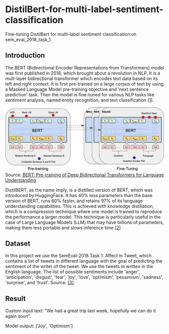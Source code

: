 # DistilBert-for-multi-label-sentiment-classification
Fine-tuning DistilBert for multi-label sentiment classification on sem_eval_2018_task_1

## Introduction
The BERT (Bidirectional Encoder Representations from Transformers) model was first published in 2018, which brought about a revolution in NLP. It is a mult-layer bidirectional transformer which encodes text data based on its left and right context. It is first pre-trained on a large corpus of text by using a Masked Language Model pre-training objective and 'next sentence prediction' task. Then the model is fine-tuned for various NLP tasks like sentiment analysis, named entity recognition, and text classification [\[1\]](https://arxiv.org/pdf/1810.04805.pdf).

![alt text](https://github.com/AymanELS/DistilBert-for-multi-label-sentiment-classification/blob/main/Bert.png)
Source: [BERT: Pre-training of Deep Bidirectional Transformers for Language Understanding](https://arxiv.org/pdf/1810.04805.pdf)

DistilBERT, as the name imply, is a distilled version of BERT, which was introduced by HuggingFace. It has 40% less parameters than the base version of BERT, runs 60% faster, and retains 97% of its language understanding capabilities.
This is achieved with knowledge distillation, which is a compression technique where one model is trained to reproduce the performance a larger model. This technique is particularly useful in the case of Large Language Models (LLM) that may have billions of parameters, making them less portable and slows inference time [\[2\]](https://arxiv.org/pdf/1910.01108.pdf)


## Dataset
In this project we use the SemEval-2018 Task 1: Affect in Tweet, which contains a list of tweets in different language with the goal of predicting the sentiment of the writer of the tweet. We use the tweets in written in the English language. The list of possible sentiments include 'anger', 'anticipation', 'disgust', 'fear', 'joy', 'love', 'optimism', 'pessimism', 'sadness', 'surprise', and 'trust'.
Source: [\[3\]](https://aclanthology.org/S18-1001.pdf)

## Result
Custom input text: "We had a great trip last week, hopefully we can do it again soon".

Model output: ['Joy', 'Optimism']

